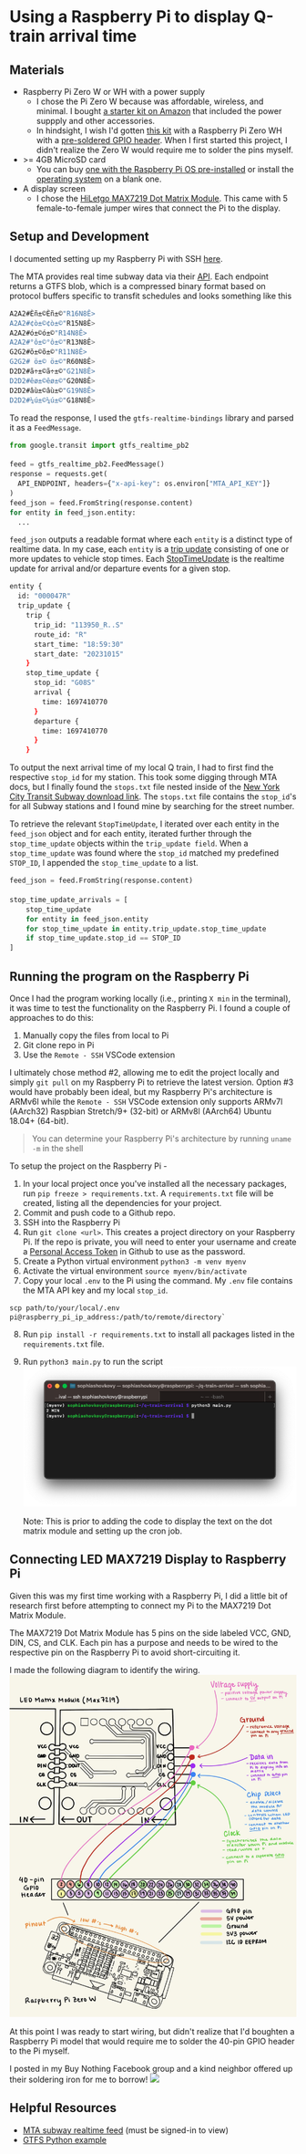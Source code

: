 # Using a Raspberry Pi to display Q-train arrival time

## Materials

- Raspberry Pi Zero W or WH with a power supply
  - I chose the Pi Zero W because was affordable, wireless, and minimal. I bought [a starter kit on Amazon](https://www.amazon.com/gp/product/B0748MBFTS/ref=ppx_yo_dt_b_search_asin_title?ie=UTF8&psc=1) that included the power suppply and other accessories.
  - In hindsight, I wish I'd gotten [this kit](https://www.amazon.com/DIGISHUO-Pi-Zero-WH-Pre-Soldered/dp/B0BWT2CBJT/ref=sr_1_6?crid=ZA9CDEWRLORW&keywords=raspberry%2Bpi%2Bzero%2Bwh&qid=1697548570&sprefix=raspberry%2Bpi%2Bzero%2Bwh%2Caps%2C108&sr=8-6&ufe=app_do%3Aamzn1.fos.006c50ae-5d4c-4777-9bc0-4513d670b6bc&th=1) with a Raspberry Pi Zero WH with a [pre-soldered GPIO header](https://www.adafruit.com/product/3708). When I first started this project, I didn't realize the Zero W would require me to solder the pins myself.
- \>= 4GB MicroSD card
  - You can buy [one with the Raspberry Pi OS pre-installed](https://www.amazon.com/gp/product/B09VG5M4WV/ref=ppx_yo_dt_b_search_asin_title?ie=UTF8&psc=1) or install the [operating system](https://www.raspberrypi.com/software/) on a blank one.
- A display screen
  - I chose the [HiLetgo MAX7219 Dot Matrix Module](https://www.amazon.com/gp/product/B07FFV537V/ref=ppx_yo_dt_b_search_asin_title?ie=UTF8&psc=1). This came with 5 female-to-female jumper wires that connect the Pi to the display.

## Setup and Development

I documented setting up my Raspberry Pi with SSH [here](setup.md).

The MTA provides real time subway data via their [API](https://api.mta.info/#/subwayRealTimeFeeds). Each endpoint returns a GTFS blob, which is a compressed binary format based on protocol buffers specific to transfit schedules and looks something like this

```bash
A2A2#Èñ±©Èñ±©"R16N8Ê>
A2A2#¢ò±©¢ò±©"R15N8Ê>
A2A2#ó±©ó±©"R14N8Ê>
A2A2#°ô±©°ô±©"R13N8Ê>
G2G2#õ±©õ±©"R11N8Ê>
G2G2# ö±© ö±©"R60N8Ê>
D2D2#ã÷±©ã÷±©"G21N8Ê>
D2D2#êø±©êø±©"G20N8Ê>
D2D2#âù±©âù±©"G19N8Ê>
D2D2#¼ú±©¼ú±©"G18N8Ê>
```

To read the response, I used the `gtfs-realtime-bindings` library and parsed it as a `FeedMessage`.

```python
from google.transit import gtfs_realtime_pb2

feed = gtfs_realtime_pb2.FeedMessage()
response = requests.get(
  API_ENDPOINT, headers={"x-api-key": os.environ["MTA_API_KEY"]}
)
feed_json = feed.FromString(response.content)
for entity in feed_json.entity:
  ...

```

`feed_json` outputs a readable format where each `entity` is a distinct type of realtime data. In my case, each `entity` is a [trip update](https://developers.google.com/transit/gtfs-realtime/guides/trip-updates) consisting of one or more updates to vehicle stop times. Each [StopTimeUpdate](https://developers.google.com/transit/gtfs-realtime/reference#message-stoptimeupdate) is the realtime update for arrival and/or departure events for a given stop.

```bash
entity {
  id: "000047R"
  trip_update {
    trip {
      trip_id: "113950_R..S"
      route_id: "R"
      start_time: "18:59:30"
      start_date: "20231015"
    }
    stop_time_update {
      stop_id: "G08S"
      arrival {
        time: 1697410770
      }
      departure {
        time: 1697410770
      }
    }
```

To output the next arrival time of my local Q train, I had to first find the respective `stop_id` for my station. This took some digging through MTA docs, but I finally found the `stops.txt` file nested inside of the [New York City Transit Subway download link](http://web.mta.info/developers/data/nyct/subway/google_transit.zip). The `stops.txt` file contains the `stop_id`'s for all Subway stations and I found mine by searching for the street number.

To retrieve the relevant `StopTimeUpdate`, I iterated over each entity in the `feed_json` object and for each entity, iterated further through the `stop_time_update` objects within the `trip_update field`. When a `stop_time_update` was found where the `stop_id` matched my predefined `STOP_ID`, I appended the `stop_time_update` to a list.

```python
feed_json = feed.FromString(response.content)

stop_time_update_arrivals = [
    stop_time_update
    for entity in feed_json.entity
    for stop_time_update in entity.trip_update.stop_time_update
    if stop_time_update.stop_id == STOP_ID
]
```

## Running the program on the Raspberry Pi

Once I had the program working locally (i.e., printing `X min` in the terminal), it was time to test the functionality on the Raspberry Pi. I found a couple of approaches to do this:

1. Manually copy the files from local to Pi
2. Git clone repo in Pi
3. Use the `Remote - SSH` VSCode extension

I ultimately chose method #2, allowing me to edit the project locally and simply `git pull` on my Raspberry Pi to retrieve the latest version. Option #3 would have probably been ideal, but my Raspberry Pi's architecture is ARMv6l while the `Remote - SSH` VSCode extension only supports ARMv7l (AArch32) Raspbian Stretch/9+ (32-bit) or ARMv8l (AArch64) Ubuntu 18.04+ (64-bit).

> You can determine your Raspberry Pi's architecture by running `uname -m` in the shell

To setup the project on the Raspberry Pi -

1. In your local project once you've installed all the necessary packages, run `pip freeze > requirements.txt`. A `requirements.txt` file will be created, listing all the dependencies for your project.
2. Commit and push code to a Github repo.
3. SSH into the Raspberry Pi
4. Run `git clone <url>`. This creates a project directory on your Raspberry Pi. If the repo is private, you will need to enter your username and create a [Personal Access Token](https://docs.github.com/en/authentication/keeping-your-account-and-data-secure/managing-your-personal-access-tokens#creating-a-personal-access-token-classic) in Github to use as the password.
5. Create a Python virtual environment `python3 -m venv myenv`
6. Activate the virtual environment `source myenv/bin/activate`
7. Copy your local `.env` to the Pi using the command. My `.env` file contains the MTA API key and my local `stop_id`.

```
scp path/to/your/local/.env pi@raspberry_pi_ip_address:/path/to/remote/directory`
```

8. Run `pip install -r requirements.txt` to install all packages listed in the `requirements.txt` file.
9. Run `python3 main.py` to run the script
   ![](assets/2_min_print.png)

   Note: This is prior to adding the code to display the text on the dot matrix module and setting up the cron job.

## Connecting LED MAX7219 Display to Raspberry Pi

Given this was my first time working with a Raspberry Pi, I did a little bit of research first before attempting to connect my Pi to the MAX7219 Dot Matrix Module.

The MAX7219 Dot Matrix Module has 5 pins on the side labeled VCC, GND, DIN, CS, and CLK. Each pin has a purpose and needs to be wired to the respective pin on the Raspberry Pi to avoid short-circuiting it.

I made the following diagram to identify the wiring.
![](assets/pin_diagram.jpg)

At this point I was ready to start wiring, but didn't realize that I'd boughten a Raspberry Pi model that would require me to solder the 40-pin GPIO header to the Pi myself.

I posted in my Buy Nothing Facebook group and a kind neighbor offered up their soldering iron for me to borrow! 
![](assets/)
## Helpful Resources

- [MTA subway realtime feed](https://api.mta.info/#/subwayRealTimeFeeds) (must be signed-in to view)
- [GTFS Python example](https://developers.google.com/transit/gtfs-realtime/examples/python-sample)
